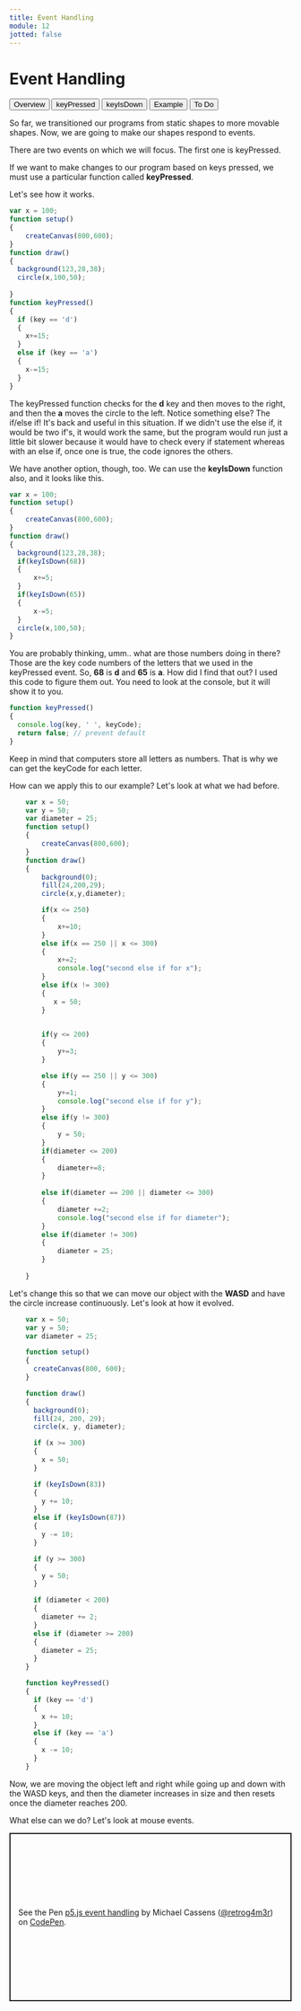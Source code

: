 ```yaml
---
title: Event Handling
module: 12
jotted: false
---
```


# Event Handling

<div class="tab">
    <button class="tablinks active" onclick="openTab(event, 'Overview')">Overview</button>
    <button class="tablinks" onclick="openTab(event, 'KeyPressed')">keyPressed</button>
    <button class="tablinks" onclick="openTab(event, 'KeyIsDown')">keyIsDown</button>
    <button class="tablinks" onclick="openTab(event, 'Example')">Example</button>
       <button class="tablinks" onclick="openTab(event, 'ToDo')">To Do</button>

</div>
<!-- Tab content -->
<div id="Overview" class="tabcontent" style="display:block">

<div class="tabhtml" markdown="1">

So far, we transitioned our programs from static shapes to more movable shapes.  Now, we are going to make our shapes respond to events.

There are two events on which we will focus.  The first one is keyPressed.

</div>
</div>

<div id="KeyPressed" class="tabcontent">

<div class="tabhtml" markdown="1">

If we want to make changes to our program based on keys pressed, we must use a particular function called **keyPressed**.

Let's see how it works.

```js
var x = 100;
function setup()
{
    createCanvas(800,600);
}
function draw() 
{
  background(123,28,38);
  circle(x,100,50);
  
}
function keyPressed() 
{
  if (key == 'd') 
  {
    x+=15;
  } 
  else if (key == 'a') 
  {
    x-=15;
  }
}
```

The keyPressed function checks for the **d** key and then moves to the right, and then the **a** moves the circle to the left.
Notice something else?  The if/else if!  It's back and useful in this situation. If we didn't use the else if, it would be two if's, it would work the same, but the program would run just a little bit slower because it would have to check every if statement whereas with an else if, once one is true, the code ignores the others.

</div>
</div>

<div id="KeyIsDown" class="tabcontent">

<div class="tabhtml" markdown="1">

We have another option, though, too.  We can use the **keyIsDown** function also, and it looks like this.

```js
var x = 100;
function setup()
{
    createCanvas(800,600);
}
function draw() 
{
  background(123,28,38);
  if(keyIsDown(68))
  {
      x+=5;
  }
  if(keyIsDown(65))
  {
      x-=5;
  }
  circle(x,100,50);
}

```

You are probably thinking, umm.. what are those numbers doing in there?  Those are the key code numbers of the letters that we used in the keyPressed event.  So, **68** is **d** and **65** is **a**.  How did I find that out?  I used this code to figure them out.  You need to look at the console, but it will show it to you.

```js
function keyPressed() 
{
  console.log(key, ' ', keyCode);
  return false; // prevent default
}
```


Keep in mind that computers store all letters as numbers. That is why we can get the keyCode for each letter.

</div>
</div>

<div id="Example" class="tabcontent">

<div class="tabhtml" markdown="1">

How can we apply this to our example?  Let's look at what we had before.

```js
    var x = 50;
    var y = 50;
    var diameter = 25;
    function setup()
    {
        createCanvas(800,600);
    }
    function draw()
    {
        background(0);
        fill(24,200,29);
        circle(x,y,diameter);

        if(x <= 250)
        {
            x+=10;
        }
        else if(x == 250 || x <= 300)
        {
            x+=2;
            console.log("second else if for x");
        }
        else if(x != 300)
        {
           x = 50;
        }

      
        if(y <= 200)
        {
            y+=3;
        }

        else if(y == 250 || y <= 300)
        {
            y+=1; 
            console.log("second else if for y");
        }
        else if(y != 300)
        {
            y = 50;
        }
        if(diameter <= 200)
        {
            diameter+=8;
        }
          
        else if(diameter == 200 || diameter <= 300)
        {
            diameter +=2;
            console.log("second else if for diameter");
        }
        else if(diameter != 300)
        {
            diameter = 25;
        }
        
    }
```

Let's change this so that we can move our object with the **WASD** and have the circle increase continuously.  Let's look at how it evolved.

```js
    var x = 50;
    var y = 50;
    var diameter = 25;

    function setup() 
    {
      createCanvas(800, 600);
    }

    function draw() 
    {
      background(0);
      fill(24, 200, 29);
      circle(x, y, diameter);

      if (x >= 300) 
      {
        x = 50;
      }

      if (keyIsDown(83)) 
      {
        y += 10;
      } 
      else if (keyIsDown(87)) 
      {
        y -= 10;
      }

      if (y >= 300) 
      {
        y = 50;
      }

      if (diameter < 200) 
      {
        diameter += 2;
      } 
      else if (diameter >= 200) 
      {
        diameter = 25;
      }
    }

    function keyPressed() 
    {
      if (key == 'd') 
      {
        x += 10;
      } 
      else if (key == 'a') 
      {
        x -= 10;
      }
    }
```

Now, we are moving the object left and right while going up and down with the WASD keys, and then the diameter increases in size and then resets once the diameter reaches 200.

What else can we do?  Let's look at mouse events.

</div>
</div>
<div id="ToDo" class="tabcontent">
<div class="tabhtml" markdown="1">

<p class="codepen" data-height="300" data-theme-id="dark" data-default-tab="js,result" data-slug-hash="MWvPMbY" data-editable="true" data-user="retrog4m3r" style="height: 300px; box-sizing: border-box; display: flex; align-items: center; justify-content: center; border: 2px solid; margin: 1em 0; padding: 1em;">
  <span>See the Pen <a href="https://codepen.io/retrog4m3r/pen/MWvPMbY">
  p5.js event handling</a> by Michael Cassens (<a href="https://codepen.io/retrog4m3r">@retrog4m3r</a>)
  on <a href="https://codepen.io">CodePen</a>.</span>
</p>
<script async src="https://cpwebassets.codepen.io/assets/embed/ei.js"></script>
</div>
</div>